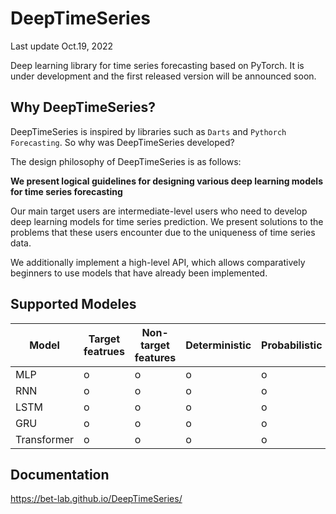 # DeepTimeSeries
Last update Oct.19, 2022

Deep learning library for time series forecasting based on PyTorch.
It is under development and the first released version will be announced soon.

## Why DeepTimeSeries?

DeepTimeSeries is inspired by libraries such as ``Darts`` and
``Pythorch Forecasting``. So why was DeepTimeSeries developed?


The design philosophy of DeepTimeSeries is as follows:

**We present logical guidelines for designing various deep learning models for
time series forecasting**

Our main target users are intermediate-level users who need to develop
deep learning models for time series prediction. We present solutions to the
problems that these users encounter due to the uniqueness of time series data.

We additionally implement a high-level API, which allows comparatively beginners
to use models that have already been implemented.

## Supported Modeles

| Model         | Target featrues | Non-target features | Deterministic | Probabilistic |
|---------------|-----------------|---------------------|---------------|---------------|
| MLP           | o               | o                   | o             | o             |
| RNN           | o               | o                   | o             | o             |
| LSTM          | o               | o                   | o             | o             |
| GRU           | o               | o                   | o             | o             |
| Transformer   | o               | o                   | o             | o             |

## Documentation

https://bet-lab.github.io/DeepTimeSeries/
